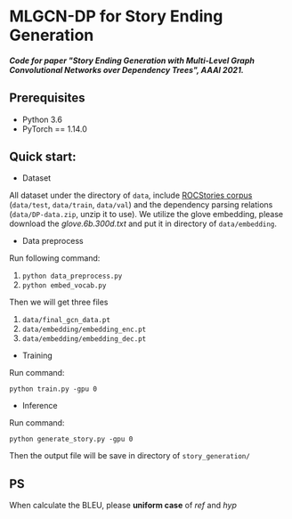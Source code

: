 # MLGCN-DP for Story Ending Generation

##### Code for paper "Story Ending Generation with Multi-Level Graph Convolutional Networks over Dependency Trees", AAAI 2021.

## Prerequisites

- Python 3.6
- PyTorch == 1.14.0

## Quick start:

- Dataset

All dataset under the directory of `data`, include [ROCStories corpus](http://cs.rochester.edu/nlp/rocstories/) (`data/test`, `data/train`, `data/val`) and the dependency parsing relations (`data/DP-data.zip`, unzip it to use). We utilize the glove embedding, please download the *glove.6b.300d.txt* and put it in directory of `data/embedding`.

- Data preprocess

Run following command:

1. `python data_preprocess.py`
2. `python embed_vocab.py`

Then we will get three files

1. `data/final_gcn_data.pt`
2. `data/embedding/embedding_enc.pt`
3. `data/embedding/embedding_dec.pt`

- Training

Run command:

`python train.py -gpu 0 `

- Inference

Run command:

`python generate_story.py -gpu 0`

Then the output file will be save in directory of `story_generation/`

## PS

When calculate the BLEU, please **uniform case** of *ref* and *hyp*

